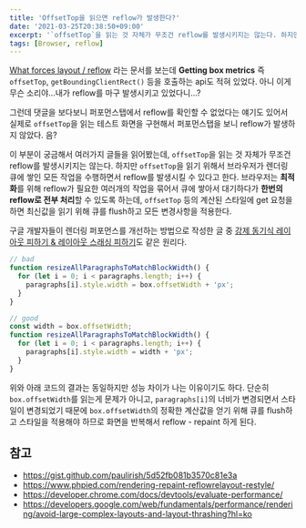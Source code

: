 ```yaml
---
title: 'OffsetTop을 읽으면 reflow가 발생한다?'
date: '2021-03-25T20:38:50+09:00'
excerpt: '`offsetTop`을 읽는 것 자체가 무조건 reflow를 발생시키지는 않는다. 하지만 `offsetTop`을 읽기 위해서 브라우저가 렌더링 큐에 쌓인 모든 작업을 수행하면서 reflow를 발생시킬 수 있다.'
tags: [Browser, reflow]
---
```


[What forces layout / reflow](https://gist.github.com/paulirish/5d52fb081b3570c81e3a) 라는 문서를 보는데 **Getting box metrics** 즉 `offsetTop`, `getBoundingClientRect()` 등을 호출하는 api도 적혀 있었다.
아니 이게 무슨 소리야...내가 reflow를 마구 발생시키고 있었다니...?

그런데 댓글을 보다보니 퍼포먼스탭에서 reflow를 확인할 수 없었다는 얘기도 있어서 실제로 `offsetTop`을 읽는 테스트 화면을 구현해서 퍼포먼스탭을 보니 reflow가 발생하지 않았다. 음?

이 부분이 궁금해서 여러가지 글들을 읽어봤는데, `offsetTop`을 읽는 것 자체가 무조건 reflow를 발생시키지는 않는다. 하지만 `offsetTop`을 읽기 위해서 브라우저가 렌더링 큐에 쌓인 모든 작업을 수행하면서 reflow를 발생시킬 수 있다고 한다.
브라우저는 **최적화**를 위해 reflow가 필요한 여러개의 작업을 묶어서 큐에 쌓아서 대기하다가 **한번의 reflow로 전부 처리**할 수 있도록 하는데, `offsetTop` 등의 계산된 스타일에 get 요청을 하면 최신값을 읽기 위해 큐를 flush하고 모든 변경사항을 적용한다.

구글 개발자들이 렌더링 퍼포먼스를 개선하는 방법으로 작성한 글 중 [강제 동기식 레이아웃 피하기 & 레이아웃 스래싱 피하기](https://developers.google.com/web/fundamentals/performance/rendering/avoid-large-complex-layouts-and-layout-thrashing?hl=ko)도 같은 원리다.

```js
// bad
function resizeAllParagraphsToMatchBlockWidth() {
  for (let i = 0; i < paragraphs.length; i++) {
    paragraphs[i].style.width = box.offsetWidth + 'px';
  }
}

// good
const width = box.offsetWidth;
function resizeAllParagraphsToMatchBlockWidth() {
  for (let i = 0; i < paragraphs.length; i++) {
    paragraphs[i].style.width = width + 'px';
  }
}
```

위와 아래 코드의 결과는 동일하지만 성능 차이가 나는 이유이기도 하다. 단순히 `box.offsetWidth`를 읽는게 문제가 아니고, `paragraphs[i]`의 너비가 변경되면서 스타일이 변경되었기 때문에 `box.offsetWidth`의 정확한 계산값을 얻기 위해 큐를 flush하고 스타일을 적용해야 하므로 화면을 반복해서 reflow - repaint 하게 된다.

## 참고

- https://gist.github.com/paulirish/5d52fb081b3570c81e3a
- https://www.phpied.com/rendering-repaint-reflowrelayout-restyle/
- https://developer.chrome.com/docs/devtools/evaluate-performance/
- https://developers.google.com/web/fundamentals/performance/rendering/avoid-large-complex-layouts-and-layout-thrashing?hl=ko
